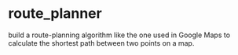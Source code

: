 # route_planner
build a route-planning algorithm like the one used in Google Maps to calculate the shortest path between two points on a map.
